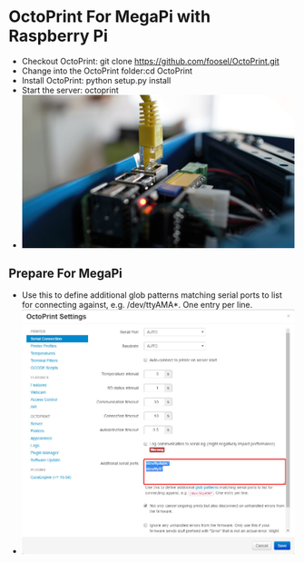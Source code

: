 # OctoPrint For MegaPi with Raspberry Pi

 * Checkout OctoPrint: git clone https://github.com/foosel/OctoPrint.git
 * Change into the OctoPrint folder:cd OctoPrint
 * Install OctoPrint: python setup.py install
 * Start the server: octoprint
 * ![image](https://github.com/xeecos/OctoPrintForRpi/raw/master/images/2.jpg)
 
## Prepare For MegaPi
 * Use this to define additional glob patterns matching serial ports to list for connecting against, e.g. /dev/ttyAMA*. One entry per line.
 * ![image](https://github.com/xeecos/OctoPrintForRpi/raw/master/images/1.jpg)
